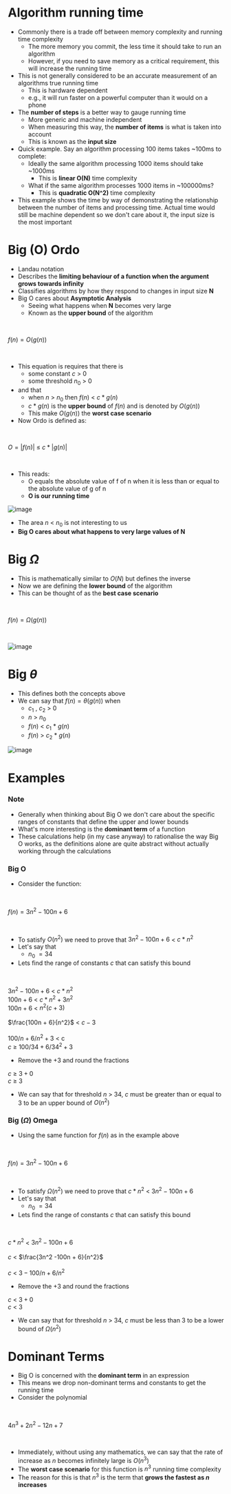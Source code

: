 # Algorithm running time

- Commonly there is a trade off between memory complexity and running time complexity
  - The more memory you commit, the less time it should take to run an algorithm
  - However, if you need to save memory as a critical requirement, this will increase the running time
- This is not generally considered to be an accurate measurement of an algorithms true running time
  - This is hardware dependent
  - e.g., it will run faster on a powerful computer than it would on a phone
- The **number of steps** is a better way to gauge running time
  - More generic and machine independent
  - When measuring this way, the **number of items** is what is taken into account
  - This is known as the **input size**
- Quick example. Say an algorithm processing 100 items takes ~100ms to complete:
  - Ideally the same algorithm processing 1000 items should take ~1000ms
    - This is **linear O(N)** time complexity
  - What if the same algorithm processes 1000 items in ~100000ms?
    - This is **quadratic O(N^2)** time complexity
- This example shows the time by way of demonstrating the relationship between the number of items and processing time. Actual time would still be machine dependent so we don't care about it, the input size is the most important

# Big (O) Ordo

- Landau notation
- Describes the **limiting behaviour of a function when the argument grows towards infinity**
- Classifies algorithms by how they respond to changes in input size **N**
- Big O cares about **Asymptotic Analysis**
  - Seeing what happens when **N** becomes very large
  - Known as the **upper bound** of the algorithm

</br>

$f(n) = O(g(n))$

</br>

- This equation is requires that there is
  - some constant $c$ &gt; $0$
  - some threshold $n_0$ &gt; $0$
- and that
  - when $n$ &gt; $n_0$ then $f(n)$ &lt; $c * g(n)$
  - $c * g(n)$ is the **upper bound** of $f(n)$ and is denoted by $O(g(n))$
  - This make $O(g(n))$ the **worst case scenario**
- Now Ordo is defined as:

</br>

$O = | f(n) |$ &leq; $c * |g(n)|$

</br>

- This reads:
  - O equals the absolute value of f of n when it is less than or equal to the absolute value of g of n
  - **O is our running time**

![image](./images/big_o_graph.png)

- The area $n$ &lt; $n_0$ is not interesting to us
- **Big O cares about what happens to very large values of N**

# Big $\Omega$

- This is mathematically similar to $O(N)$ but defines the inverse
- Now we are defining the **lower bound** of the algorithm
- This can be thought of as the **best case scenario**

</br>

$f(n) = \Omega(g(n))$

</br>

![image](./images/big_omega_graph.png)

# Big $\theta$

- This defines both the concepts above
- We can say that $f(n) = \theta(g(n))$ when
  - $c_1$ $,$ $c_2$ &gt; $0$
  - $n$ &gt; $n$<sub>0</sub>
  - $f(n)$ &lt; $c_1$ $*$ $g(n)$
  - $f(n)$ &gt; $c_2$ $*$ $g(n)$

![image](./images/big_theta_graph.png)

# Examples

### Note

- Generally when thinking about Big O we don't care about the specific ranges of constants that define the upper and lower bounds
- What's more interesting is the **dominant term** of a function
- These calculations help (in my case anyway) to rationalise the way Big O works, as the definitions alone are quite abstract without actually working through the calculations

### Big O

- Consider the function:

</br>

$f(n) = 3n^2-100n+6$

</br>

- To satisfy $O(n^2)$ we need to prove that $3n^2-100n + 6$ &lt; $c * n^2$
- Let's say that
  - $n_0$ $= 34$
- Lets find the range of constants $c$ that can satisfy this bound

</br>

$3n^2 -100n + 6$ &lt; $c * n^2$
</br>
$100n + 6$ &lt; $c * n^2 + 3n^2$
</br>
$100n + 6$ &lt; $n^2(c + 3)$
</br></br>
$\frac{100n + 6}{n^2}$ &lt; $c - 3$
</br></br>
$100/n + 6/n^2 + 3$ &lt; c
</br>
$c$ &geq; $100/34 + 6/34^2 + 3$

- Remove the $+ 3$ and round the fractions

$c$ &geq; $3 + 0$
</br>
$c$ &geq; $3$

- We can say that for threshold $n$ &gt; $34$, $c$ must be greater than or equal to 3 to be an upper bound of $O(n^2)$

### Big ($\Omega$) Omega

- Using the same function for $f(n)$ as in the example above

</br>

$f(n) = 3n^2 - 100n +6$

</br>

- To satisfy $\Omega(n^2)$ we need to prove that $c * n^2$ &lt; $3n^2 - 100n + 6$
- Let's say that
  - $n_0$ $= 34$
- Lets find the range of constants $c$ that can satisfy this bound

</br>

$c * n^2$ &lt; $3n^2 -100n + 6$
</br></br>
$c$ &lt; $\frac{3n^2 -100n + 6}{n^2}$
</br></br>
$c$ &lt; $3 - 100/n + 6/n^2$

- Remove the $+ 3$ and round the fractions

$c$ &lt; $3 + 0$
</br>
$c$ &lt; $3$

- We can say that for threshold $n$ &gt; $34$, $c$ must be less than 3 to be a lower bound of $\Omega(n^2)$

# Dominant Terms

- Big O is concerned with the **dominant term** in an expression
- This means we drop non-dominant terms and constants to get the running time
- Consider the polynomial

</br>

$4n^3 + 2n^2 - 12n + 7$

</br>

- Immediately, without using any mathematics, we can say that the rate of increase as $n$ becomes infinitely large is $O(n^3)$
- The **worst case scenario** for this function is $n^3$ running time complexity
- The reason for this is that $n^3$ is the term that **grows the fastest as $n$ increases**
